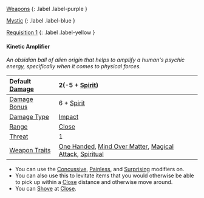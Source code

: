 
[Weapons](Game/Weapons-List)
{: .label .label-purple }

[Mystic](Game/Mystic)
{: .label .label-blue }

[Requisition 1](Game/Deployment#Requisition)
{: .label .label-yellow }
#### Kinetic Amplifier
*An obsidian ball of alien origin that helps to amplify a human's psychic energy, specifically when it comes to physical forces.*

| Default [Damage](Core/Weapons#Calculating%20Damage) | 2(-5 + [Spirit](Game/Core/Spirit)) |
| :--- | :--- |
| [Damage Bonus](Game/Core/Weapons#Damage%20Bonus) | 6 + [Spirit](Game/Core/Spirit) |
| [Damage Type](Core/Weapons#Damage%20Type) | [Impact](Game/Core/Injury#Impact) |
| [Range](Core/Weapons#Range) | [Close](Game/Core/Movement#Close) |
| [Threat](Core/Weapons#Threat) | 1 |
| [Weapon Traits](Core/Weapon-Traits) | [One Handed](Game/Core/Blocks/One-Handed), [Mind Over Matter](Game/Core/Blocks/Mind-Over-Matter), [Magical Attack](Game/Core/Blocks/Magical-Attack), [Spiritual](Game/Core/Blocks/Spiritual)  |

* You can use the [Concussive](Game/Core/Magical-Attacks#Concussive), [Painless](Game/Core/Magical-Attacks#Painless), and [Surprising](Game/Core/Magical-Attacks#Surprising) modifiers on.
* You can also use this to levitate items that you would otherwise be able to pick up within a [Close](Game/Core/Movement#Close) distance and otherwise move around.
* You can [Shove](Game/Core/Special-Combat-Actions#Shove) at [Close](Game/Core/Movement#Close).